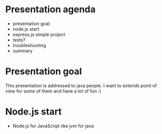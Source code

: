 # Presentation agenda
* presentation goal
* node.js start
* express.js simple project
* tests?
* troubleshooting
* summary

# Presentation goal


This presentation is addressed to java people.
I want to extends point of view for some of them and have a lot of fun :)

# Node.js start

* Node.js for JavaScript like jvm for java